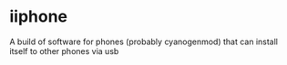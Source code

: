 # iiphone
A build of software for phones (probably cyanogenmod) that can install itself to other phones via usb
